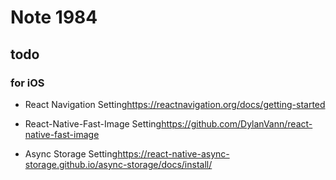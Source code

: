 # Note 1984

## todo

### for iOS

- React Navigation Setting<https://reactnavigation.org/docs/getting-started>

- React-Native-Fast-Image Setting<https://github.com/DylanVann/react-native-fast-image>

- Async Storage Setting<https://react-native-async-storage.github.io/async-storage/docs/install/>
